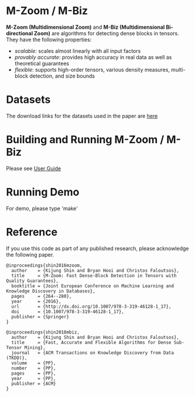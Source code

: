M-Zoom / M-Biz
========================
**M-Zoom (Multidimensional Zoom)** and **M-Biz (Multidimensional Bi-directional Zoom)** are algorithms for detecting dense blocks in tensors. 
They have the following properties: 
 * *scalable*: scales almost linearly with all input factors
 * *provably accurate*: provides high accuracy in real data as well as theoretical guarantees
 * *flexible*: supports high-order tensors, various density measures, multi-block detection, and size bounds

Datasets
========================
The download links for the datasets used in the paper are [here](http://www.cs.cmu.edu/~kijungs/codes/mzoom/)

Building and Running M-Zoom / M-Biz
========================
Please see [User Guide](user_guide.pdf)

Running Demo
========================
For demo, please type 'make'

Reference
========================
If you use this code as part of any published research, please acknowledge the following paper.
```
@inproceedings{shin2016mzoom,
  author    = {Kijung Shin and Bryan Hooi and Christos Faloutsos},
  title     = {M-Zoom: Fast Dense-Block Detection in Tensors with Quality Guarantees},
  booktitle = {Joint European Conference on Machine Learning and Knowledge Discovery in Databases},
  pages     = {264--280},
  year      = {2016},
  url       = {http://dx.doi.org/10.1007/978-3-319-46128-1_17},
  doi       = {10.1007/978-3-319-46128-1_17},
  publisher = {Springer}
}

@inproceedings{shin2018mbiz,
  author    = {Kijung Shin and Bryan Hooi and Christos Faloutsos},
  title     = {Fast, Accurate and Flexible Algorithms for Dense Sub-Tensor Mining},
  journal   = {ACM Transactions on Knowledge Discovery from Data (TKDD)},
  volume    = {PP},
  number    = {PP},
  pages     = {PP},
  year      = {PP},
  publisher = {ACM}
}

```
